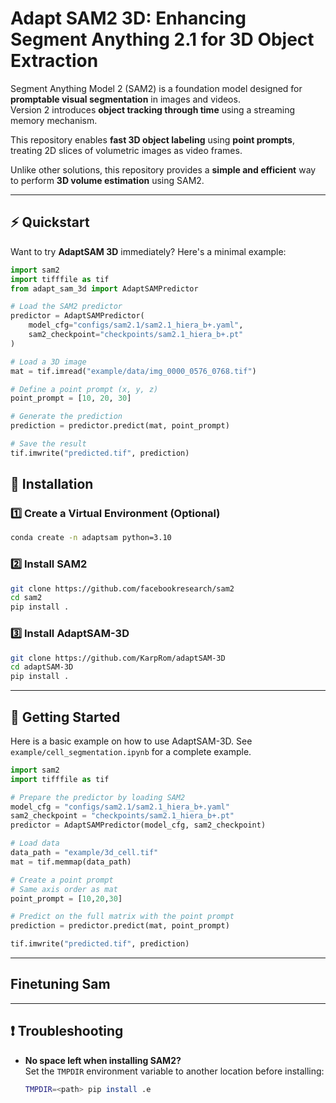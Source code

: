 # **Adapt SAM2 3D: Enhancing Segment Anything 2.1 for 3D Object Extraction**

Segment Anything Model 2 (SAM2) is a foundation model designed for **promptable visual segmentation** in images and videos.  
Version 2 introduces **object tracking through time** using a streaming memory mechanism.

This repository enables **fast 3D object labeling** using **point prompts**, treating 2D slices of volumetric images as video frames.

Unlike other solutions, this repository provides a **simple and efficient** way to perform **3D volume estimation** using SAM2.

---

## ⚡ Quickstart

Want to try **AdaptSAM 3D** immediately? Here's a minimal example:

```python
import sam2
import tifffile as tif
from adapt_sam_3d import AdaptSAMPredictor

# Load the SAM2 predictor
predictor = AdaptSAMPredictor(
    model_cfg="configs/sam2.1/sam2.1_hiera_b+.yaml",
    sam2_checkpoint="checkpoints/sam2.1_hiera_b+.pt"
)

# Load a 3D image
mat = tif.imread("example/data/img_0000_0576_0768.tif")

# Define a point prompt (x, y, z)
point_prompt = [10, 20, 30]

# Generate the prediction
prediction = predictor.predict(mat, point_prompt)

# Save the result
tif.imwrite("predicted.tif", prediction)
```

## 🚀 Installation

### 1️⃣ Create a Virtual Environment (Optional)

```sh
conda create -n adaptsam python=3.10
```

### 2️⃣ Install SAM2

```sh
git clone https://github.com/facebookresearch/sam2
cd sam2
pip install .
```

### 3️⃣ Install AdaptSAM-3D

```sh
git clone https://github.com/KarpRom/adaptSAM-3D
cd adaptSAM-3D
pip install .
```

---

## 🏁 Getting Started

Here is a basic example on how to use AdaptSAM-3D. See `example/cell_segmentation.ipynb` for a complete example.

```python
import sam2
import tifffile as tif

# Prepare the predictor by loading SAM2
model_cfg = "configs/sam2.1/sam2.1_hiera_b+.yaml"
sam2_checkpoint = "checkpoints/sam2.1_hiera_b+.pt"
predictor = AdaptSAMPredictor(model_cfg, sam2_checkpoint)

# Load data
data_path = "example/3d_cell.tif"
mat = tif.memmap(data_path)

# Create a point prompt
# Same axis order as mat
point_prompt = [10,20,30]

# Predict on the full matrix with the point prompt
prediction = predictor.predict(mat, point_prompt)

tif.imwrite("predicted.tif", prediction)
```

---

## Finetuning Sam

---

## ❗ Troubleshooting

- **No space left when installing SAM2?**  
  Set the `TMPDIR` environment variable to another location before installing:
  ```sh
  TMPDIR=<path> pip install .e
  ```
